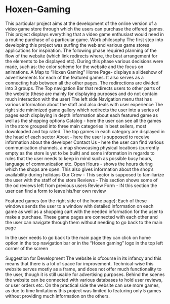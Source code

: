 # Hoxen-Gaming
This particular project aims at the development of the online version of a video game store through which the users can purchase the offered games. This project displays everything that a video game enthusiast would need in a routine purchase of a particular game. 
Work philosophy
The first step into developing this project was surfing the web and various game stores applications  for inspiration. The following phase required planning of the flow of the website (which link redirects where, the best arrangement for the elements to be displayed etc). During this phase various decisions were made, such as: the color scheme for the website and the focus on animations. 
A Map to “Hoxen Gaming”
Home Page- displays a slideshow of advertisements for each of the featured games. It also serves as a connecting hub between all the other pages. The redirections are divided into 3 groups. 
The Top navigation Bar that redirects users to other parts of the website (these are mainly for displaying purposes and do not contain much interaction with the user)
The left side Navigation menu that has various information about the staff and also deals with user experience
The right side minimized game gallery which redirects the user into a series of pages each displaying in depth information about each featured game as well as the shopping options
Catalog - here the user can see all the games in the store grouped into three main categories in best sellers, most downloaded and top rated. The top games in each category are displayed in the head of each sector
About - here the user is supposed to receive information about the developer 
Contact Us - here the user can find various communication channels, a map showcasing physical locations (currently empty as the store is yet to be built) and some information in regards to rules that the user needs to keep in mind such as possible busy hours, language of communication etc.
Open Hours - shows the hours during which the shops are open. This also gives information about the shop’s availability during holidays
Our Crew - This sector is supposed to familiarize the user with the staff of the store
Reviews -  This section shows some of the od reviews left from previous users
Review Form  - IN this section the user can find a form to leave his/her own review

Featured games (on the right side of the home page): Each of these windows sends the user to a window with detailed information on each game as well as a shopping cart with the needed information for the user to  make a purchase. These game pages are connected with each other and the user can navigate through them without needing to go back to the main page

In the user needs to go back to the main page they can click on home option in the top navigation bar or in the “Hoxen gaming” logo in the top left corner of the screen

Suggestion for Development
The website is ofcourse in its infancy and this means that there is a lot of space for improvement. Technical-wise this website serves mostly as a frame, and does not offer much functionality to the user, though it is still usable for advertising purposes.
Behind the scenes the website can be connected with various databases to hold user reviews, or user orders etc.
On the practical side the website can use more games, as due to time limitations this project was limited to featuring only 5 games without providing much information on the others.
